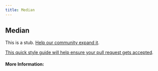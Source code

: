 ```yaml
---
title: Median
---
```


## Median

This is a stub. [Help our community expand it](https://github.com/freecodecamp/guides/tree/master/src/pages/articles/math/statistics/median/index.md).

[This quick style guide will help ensure your pull request gets accepted](https://github.com/freeCodeCamp/guides/blob/master/README.md).

<!-- The article goes here, in GitHub-flavored Markdown. Feel free to add YouTube videos, images, and CodePen/JSBin embeds  -->

#### More Information:
<!-- Please add any articles you think might be helpful to read before writing the article -->


